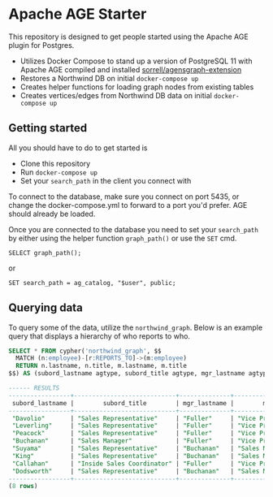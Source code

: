 # Apache AGE Starter

This repository is designed to get people started using the Apache AGE plugin for Postgres. 

  - Utilizes Docker Compose to stand up a version of PostgreSQL 11 with Apache AGE compiled and installed [sorrell/agensgraph-extension](https://hub.docker.com/repository/docker/sorrell/agensgraph-extension)
  - Restores a Northwind DB on initial `docker-compose up`
  - Creates helper functions for loading graph nodes from existing tables
  - Creates vertices/edges from Northwind DB data on initial `docker-compose up`

## Getting started 

All you should have to do to get started is

  - Clone this repository
  - Run `docker-compose up`
  - Set your `search_path` in the client you connect with
  
To connect to the database, make sure you connect on port 5435, or change the docker-compose.yml to forward to a port you'd prefer. AGE should already be loaded.

Once you are connected to the database you need to set your `search_path` by either using the helper function `graph_path()` or use the `SET` cmd.

`SELECT graph_path();`

or

`SET search_path = ag_catalog, "$user", public;`

## Querying data

To query some of the data, utilize the `northwind_graph`. Below is an example query that displays a hierarchy of who reports to who.

```sql
SELECT * FROM cypher('northwind_graph', $$
  MATCH (n:employee)-[r:REPORTS_TO]->(m:employee)
  RETURN n.lastname, n.title, m.lastname, m.title
$$) AS (subord_lastname agtype, subord_title agtype, mgr_lastname agtype, mgr_title agtype);

------ RESULTS
-----------------+----------------------------+--------------+-------------------------
 subord_lastname |        subord_title        | mgr_lastname |        mgr_title
-----------------+----------------------------+--------------+-------------------------
 "Davolio"       | "Sales Representative"     | "Fuller"     | "Vice President, Sales"
 "Leverling"     | "Sales Representative"     | "Fuller"     | "Vice President, Sales"
 "Peacock"       | "Sales Representative"     | "Fuller"     | "Vice President, Sales"
 "Buchanan"      | "Sales Manager"            | "Fuller"     | "Vice President, Sales"
 "Suyama"        | "Sales Representative"     | "Buchanan"   | "Sales Manager"
 "King"          | "Sales Representative"     | "Buchanan"   | "Sales Manager"
 "Callahan"      | "Inside Sales Coordinator" | "Fuller"     | "Vice President, Sales"
 "Dodsworth"     | "Sales Representative"     | "Buchanan"   | "Sales Manager"
-----------------+----------------------------+--------------+-------------------------
(8 rows)
```

